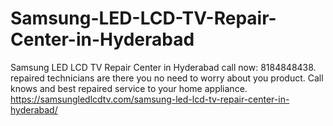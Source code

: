 # Samsung-LED-LCD-TV-Repair-Center-in-Hyderabad
Samsung LED LCD TV Repair Center in Hyderabad call now: 8184848438. repaired technicians are there you no need to worry about you product. Call knows and best repaired service to your home appliance.  https://samsungledlcdtv.com/samsung-led-lcd-tv-repair-center-in-hyderabad/
